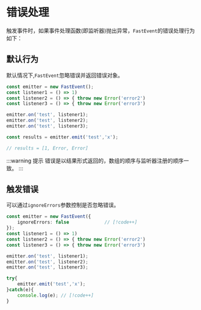 # 错误处理

触发事件时，如果事件处理函数(即监听器)抛出异常，`FastEvent`的错误处理行为如下：

## 默认行为

默认情况下,`FastEvent`忽略错误并返回错误对象。

```ts
const emitter = new FastEvent();
const listener1 = () => 1)
const listener2 = () => { throw new Error('error2')
const listener3 = () => { throw new Error('error3')

emitter.on('test', listener1);
emitter.on('test', listener2);
emitter.on('test', listener3);

const results = emitter.emit('test','x');

// results = [1, Error, Error]

```

:::warning 提示
错误是以结果形式返回的，数组的顺序与监听器注册的顺序一致。
:::

## 触发错误

可以通过`ignoreErrors`参数控制是否忽略错误。

```typescript
const emitter = new FastEvent({
    ignoreErrors: false             // [!code++]
});
const listener1 = () => 1)
const listener2 = () => { throw new Error('error2')
const listener3 = () => { throw new Error('error3')

emitter.on('test', listener1);
emitter.on('test', listener2);
emitter.on('test', listener3);

try{
    emitter.emit('test','x');
}catch(e){
    console.log(e); // [!code++]
}

```
